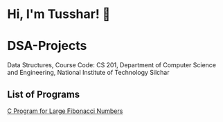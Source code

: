 # Hi, I'm Tusshar! 👋
# DSA-Projects
Data Structures,  Course Code: CS 201, Department of Computer Science and Engineering,  National Institute of Technology Silchar

## List of Programs
[C Program for Large Fibonacci Numbers](https://github.com/Tusshar08/Mini-Project-DSA/commit/a25164dec46dda51ac2a3551386b7d02f45521ac)

  

